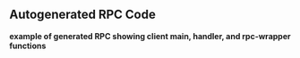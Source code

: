 ## Autogenerated RPC Code

**example of generated RPC showing client main, handler, and rpc-wrapper functions**


